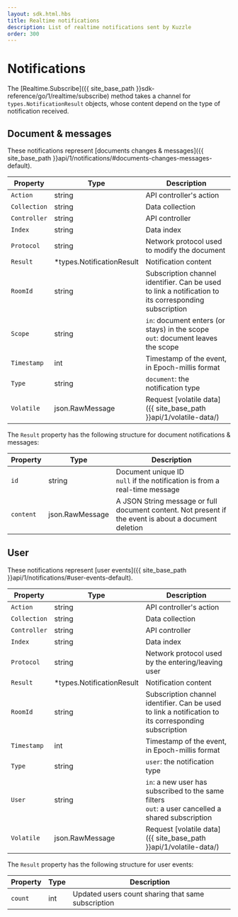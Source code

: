 ```yaml
---
layout: sdk.html.hbs
title: Realtime notifications
description: List of realtime notifications sent by Kuzzle
order: 300
---
```

# Notifications

The [Realtime.Subscribe]({{ site_base_path }}sdk-reference/go/1/realtime/subscribe) method takes a channel for `types.NotificationResult` objects, whose content depend on the type of notification received.

## Document & messages

These notifications represent [documents changes & messages]({{ site_base_path }}api/1/notifications/#documents-changes-messages-default).

| Property | Type |Description       |
|--------------------|------|------------------|
| `Action` | string | API controller's action  |
| `Collection` | string | Data collection |
| `Controller` | string | API controller  |
| `Index` | string | Data index |
| `Protocol` | string | Network protocol used to modify the document |
| `Result` | *types.NotificationResult | Notification content |
| `RoomId` | string | Subscription channel identifier. Can be used to link a notification to its corresponding subscription |
| `Scope` | string | `in`: document enters (or stays) in the scope<br/>`out`: document leaves the scope |
| `Timestamp` | int | Timestamp of the event, in Epoch-millis format |
| `Type` | string | `document`: the notification type |
| `Volatile` | json.RawMessage | Request [volatile data]({{ site_base_path }}api/1/volatile-data/) |

The `Result` property has the following structure for document notifications & messages:

| Property | Type |Description       |
|--------------------|------|------------------|
| `id` | string | Document unique ID<br/>`null` if the notification is from a real-time message|
| `content` | json.RawMessage | A JSON String message or full document content. Not present if the event is about a document deletion |

## User

These notifications represent [user events]({{ site_base_path }}api/1/notifications/#user-events-default).

| Property | Type |Description       |
|--------------------|------|------------------|
| `Action` | string | API controller's action  |
| `Collection` | string | Data collection |
| `Controller` | string | API controller  |
| `Index` | string | Data index |
| `Protocol` | string | Network protocol used by the entering/leaving user |
| `Result` | *types.NotificationResult | Notification content |
| `RoomId` | string | Subscription channel identifier. Can be used to link a notification to its corresponding subscription |
| `Timestamp` | int | Timestamp of the event, in Epoch-millis format |
| `Type` | string | `user`: the notification type |
| `User` | string | `in`: a new user has subscribed to the same filters<br/>`out`: a user cancelled a shared subscription |
| `Volatile` | json.RawMessage | Request [volatile data]({{ site_base_path }}api/1/volatile-data/) |

The `Result` property has the following structure for user events:

| Property | Type |Description       |
|--------------------|------|------------------|
| `count` | int |  Updated users count sharing that same subscription |
